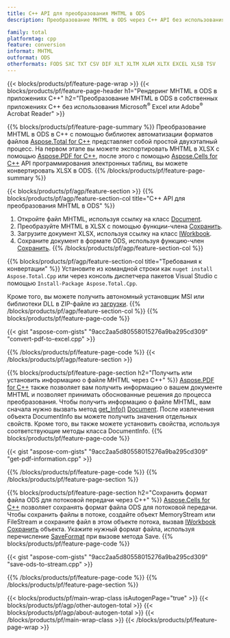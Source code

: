 ```yaml
---
title: C++ API для преобразования MHTML в ODS
description: Преобразование MHTML в ODS через C++ API без использования Microsoft Excel или Adobe Reader

family: total
platformtag: cpp
feature: conversion
informat: MHTML
outformat: ODS
otherformats: FODS SXC TXT CSV DIF XLT XLTM XLAM XLTX EXCEL XLSB TSV
---
```

{{< blocks/products/pf/feature-page-wrap >}}
{{< blocks/products/pf/feature-page-header h1="Рендеринг MHTML в ODS в приложениях C++" h2="Преобразование MHTML в ODS в собственных приложениях C++ без использования Microsoft<sup>&reg;</sup> Excel или Adobe<sup>&reg;</sup> Acrobat Reader" >}}

{{% blocks/products/pf/feature-page-summary %}}
Преобразование MHTML в ODS в C++ с помощью библиотек автоматизации форматов файлов [Aspose.Total for C++](https://products.aspose.com/total/cpp/) представляет собой простой двухэтапный процесс. На первом этапе вы можете экспортировать MHTML в XLSX с помощью [Aspose.PDF for C++](https://products.aspose.com/pdf/cpp/), после этого с помощью [Aspose.Cells for C++](https://products.aspose.com/cells/cpp/) API программирования электронных таблиц, вы можете конвертировать XLSX в ODS. 
{{% /blocks/products/pf/feature-page-summary  %}}

{{< blocks/products/pf/agp/feature-section >}}
{{% blocks/products/pf/agp/feature-section-col title="C++ API для преобразования MHTML в ODS" %}}
1. Откройте файл MHTML, используя ссылку на класс [Document](https://reference.aspose.com/pdf/cpp/class/aspose.pdf.document).
2. Преобразуйте MHTML в XLSX с помощью функции-члена [Сохранить](https://reference.aspose.com/pdf/cpp/class/aspose.pdf.document#a6383c010776212483f51cc41235924db).
3. Загрузите документ XLSX, используя ссылку на класс [IWorkbook](https://reference.aspose.com/cells/cpp/class/aspose.cells.i_workbook).
4. Сохраните документ в формате ODS, используя функцию-член [Сохранить](https://reference.aspose.com/cells/cpp/class/aspose.cells.i_workbook#a9460f52a2dec8f4bf623a4905167d997).
{{% /blocks/products/pf/agp/feature-section-col %}}

{{% blocks/products/pf/agp/feature-section-col title="Требования к конвертации" %}}
Установите из командной строки как ```nuget install Aspose.Total.Cpp``` или через консоль диспетчера пакетов Visual Studio с помощью ```Install-Package Aspose.Total.Cpp```.

Кроме того, вы можете получить автономный установщик MSI или библиотеки DLL в ZIP-файле из [загрузки](https://releases.aspose.comtotal/cpp).
{{% /blocks/products/pf/agp/feature-section-col %}}
{{% blocks/products/pf/feature-page-code %}}

{{< gist "aspose-com-gists" "9acc2aa5d80558015276a9ba295cd309" "convert-pdf-to-excel.cpp" >}}



{{% /blocks/products/pf/feature-page-code %}}
{{< /blocks/products/pf/agp/feature-section >}}

{{% blocks/products/pf/feature-page-section  h2="Получить или установить информацию о файле MHTML через C++" %}}
[Aspose.PDF for C++](https://products.aspose.com/pdf/cpp/) также позволяет вам получить информацию о вашем документе MHTML и позволяет принимать обоснованные решения до процесса преобразования. Чтобы получить информацию о файле MHTML, вам сначала нужно вызвать метод [get_Info()](https://reference.aspose.com/pdf/cpp/class/aspose.pdf.document#ae7a6ba620499ffa0dbaa5c813ee96c4a) [Document](https://reference.aspose.com/pdf/cpp/class/aspose.pdf.document). После извлечения объекта DocumentInfo вы можете получить значения отдельных свойств. Кроме того, вы также можете установить свойства, используя соответствующие методы класса DocumentInfo.
{{% blocks/products/pf/feature-page-code %}}

{{< gist "aspose-com-gists" "9acc2aa5d80558015276a9ba295cd309" "get-pdf-information.cpp" >}}

{{% /blocks/products/pf/feature-page-code  %}}
{{% /blocks/products/pf/feature-page-section %}}

{{% blocks/products/pf/feature-page-section  h2="Сохранить формат файла ODS для потоковой передачи через C++" %}}
[Aspose.Cells for C++](https://products.aspose.com/cells/net/) позволяет сохранять формат файла ODS для потоковой передачи. Чтобы сохранить файлы в потоке, создайте объект MemoryStream или FileStream и сохраните файл в этом объекте потока, вызвав [IWorkbook](https://reference.aspose.com/cells/cpp/class/aspose.cells.i_workbook) [Сохранить](https://reference.aspose.com/cells/cpp/class/aspose.cells.i_workbook#a77072cfb929787df9ad1f38b02f58349) объекта. Укажите нужный формат файла, используя перечисление [SaveFormat](https://reference.aspose.com/cells/cpp/namespace/aspose.cells#a11cae527e4e68f1adcac8f47ea64481a) при вызове метода Save.
{{% blocks/products/pf/feature-page-code %}}

{{< gist "aspose-com-gists" "9acc2aa5d80558015276a9ba295cd309" "save-ods-to-stream.cpp" >}}

{{% /blocks/products/pf/feature-page-code  %}}
{{% /blocks/products/pf/feature-page-section %}}

{{< blocks/products/pf/main-wrap-class isAutogenPage="true" >}}
{{< blocks/products/pf/agp/other-autogen-total >}}
{{< blocks/products/pf/agp/about-autogen-total >}}
{{< /blocks/products/pf/main-wrap-class >}}
{{< /blocks/products/pf/feature-page-wrap >}}
